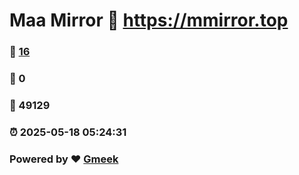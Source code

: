 # Maa Mirror :link: https://mmirror.top 
### :page_facing_up: [16](https://mmirror.top/tag.html) 
### :speech_balloon: 0 
### :hibiscus: 49129 
### :alarm_clock: 2025-05-18 05:24:31 
### Powered by :heart: [Gmeek](https://github.com/Meekdai/Gmeek)
